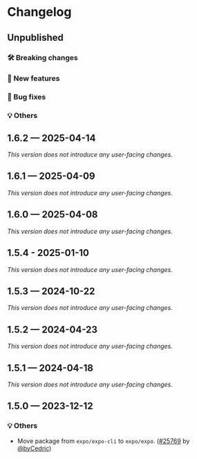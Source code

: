 # Changelog

## Unpublished

### 🛠 Breaking changes

### 🎉 New features

### 🐛 Bug fixes

### 💡 Others

## 1.6.2 — 2025-04-14

_This version does not introduce any user-facing changes._

## 1.6.1 — 2025-04-09

_This version does not introduce any user-facing changes._

## 1.6.0 — 2025-04-08

_This version does not introduce any user-facing changes._

## 1.5.4 - 2025-01-10

_This version does not introduce any user-facing changes._

## 1.5.3 — 2024-10-22

_This version does not introduce any user-facing changes._

## 1.5.2 — 2024-04-23

_This version does not introduce any user-facing changes._

## 1.5.1 — 2024-04-18

_This version does not introduce any user-facing changes._

## 1.5.0 — 2023-12-12

### 💡 Others

- Move package from `expo/expo-cli` to `expo/expo`. ([#25769](https://github.com/expo/expo/pull/25769) by [@byCedric](https://github.com/byCedric))
